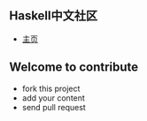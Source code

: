 ## Haskell中文社区
  - [主页](http://www.haskellcn.org/)

## Welcome to contribute
  - fork this project
  - add your content 
  - send pull request

